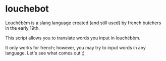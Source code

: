 # louchebot
Louchébèm is a slang language created (and still used) by french butchers in the early 19th.

This script allows you to translate words you input in louchébèm.

It only works for french; however, you may try to input words in any language. Let's see what comes out ;)

